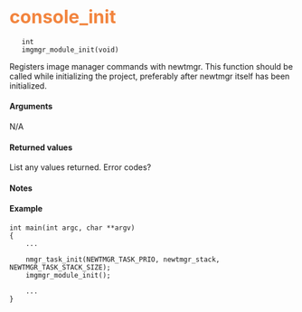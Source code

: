 ## <font color="#F2853F" style="font-size:24pt"> console_init </font>

```no-highlight
   int
   imgmgr_module_init(void)
```

  Registers image manager commands with newtmgr. This function should be called while initializing the project, preferably after newtmgr itself has been initialized.

#### Arguments

N/A

#### Returned values

List any values returned.
Error codes?

#### Notes


#### Example

```no-highlight
int main(int argc, char **argv)
{
    ...
    
    nmgr_task_init(NEWTMGR_TASK_PRIO, newtmgr_stack, NEWTMGR_TASK_STACK_SIZE);
    imgmgr_module_init();

    ...
}
```


